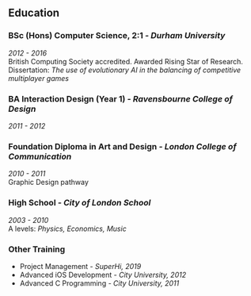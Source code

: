 ## Education

### BSc (Hons) Computer Science, 2:1 _- Durham University_

_2012 - 2016_  
British Computing Society accredited. Awarded Rising Star of Research.  
Dissertation: _The use of evolutionary AI in the balancing of competitive multiplayer games_

### BA Interaction Design (Year 1) _- Ravensbourne College of Design_

_2011 - 2012_

### Foundation Diploma in Art and Design _- London College of Communication_

_2010 - 2011_  
Graphic Design pathway

### High School _- City of London School_

_2003 - 2010_  
A levels: _Physics, Economics, Music_

### Other Training

- Project Management _- SuperHi, 2019_
- Advanced iOS Development _- City University, 2012_
- Advanced C Programming _- City University, 2011_
